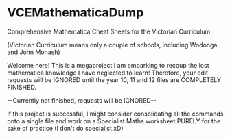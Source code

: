 # VCEMathematicaDump
Comprehensive Mathematica Cheat Sheets for the Victorian Curriculum

(Victorian Curriculum means only a couple of schools, including Wodonga and John Monash)

Welcome here! This is a megaproject I am embarking to recoup the lost mathematica knowledge I have neglected to learn! Therefore, your edit requests will be IGNORED until the year 10, 11 and 12 files are COMPLETELY FINISHED.

--Currently not finished, requests will be IGNORED--

If this project is successful, I might consider consolidating all the commands onto a single file and work on a Specialist Maths worksheet PURELY for the sake of practice (I don't do specialist xD)

